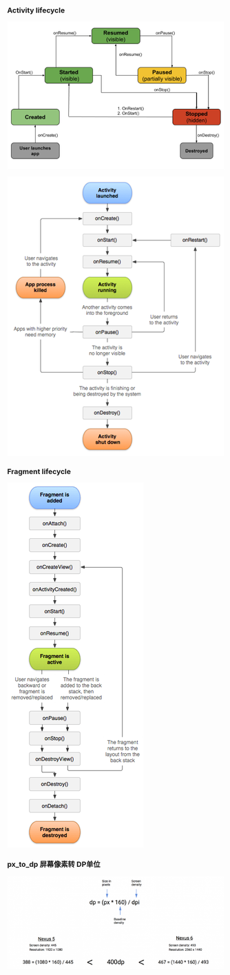 ### Activity lifecycle

![activity lifecycle](https://github.com/zhaoyou/AndroidStudy/blob/master/images/activity_lifecycle_pyramid.png)

![activity lifecycle](https://github.com/zhaoyou/AndroidStudy/blob/master/images/android_acvitity_lifecycle.png)

### Fragment lifecycle

![Fragment lifecycle](https://github.com/zhaoyou/AndroidStudy/blob/master/images/fragment_lifecycle.png)


### px_to_dp 屏幕像素转 DP单位
![px_to_dp](https://github.com/zhaoyou/AndroidStudy/blob/master/images/px_to_dp-700x300.png)
